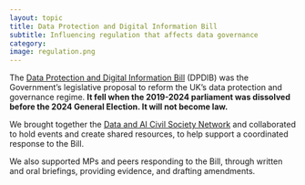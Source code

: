 ```yaml
---
layout: topic
title: Data Protection and Digital Information Bill
subtitle: Influencing regulation that affects data governance
category: 
image: regulation.png
---
```

The [Data Protection and Digital Information Bill](https://bills.parliament.uk/bills/3430) (DPDIB) was the Government’s legislative proposal to reform the UK’s data protection and governance regime. **It fell when the 2019-2024 parliament was dissolved before the 2024 General Election. It will not become law.**

We brought together the [Data and AI Civil Society Network](https://data-and-ai-cso-network.org/) and collaborated to hold events and create shared resources, to help support a coordinated response to the Bill.

We also supported MPs and peers responding to the Bill, through written and oral briefings, providing evidence, and drafting amendments.